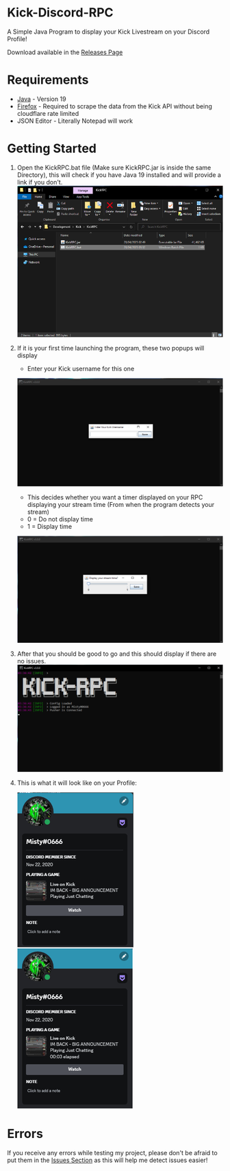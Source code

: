 # Kick-Discord-RPC
A Simple Java Program to display your Kick Livestream on your Discord Profile!

Download available in the [Releases Page](https://github.com/MistyKnives/Kick-Discord-RPC/releases/tag/3.0.1)
# Requirements
 * [Java](https://www.oracle.com/java/technologies/javase/jdk19-archive-downloads.html) - Version 19
 * [Firefox](https://www.mozilla.org/en-GB/firefox/new/) - Required to scrape the data from the Kick API without being cloudflare rate limited
 * JSON Editor - Literally Notepad will work
# Getting Started
1. Open the KickRPC.bat file (Make sure KickRPC.jar is inside the same Directory), this will check if you have Java 19 installed and will provide a link if you don't.
   <img src="https://raw.githubusercontent.com/MistyKnives/Kick-Discord-RPC/main/images/run.png"></img>
2. If it is your first time launching the program, these two popups will display
   * Enter your Kick username for this one
   
   <img src="https://raw.githubusercontent.com/MistyKnives/Kick-Discord-RPC/main/images/first_launch_username.png"></img>
   * This decides whether you want a timer displayed on your RPC displaying your stream time (From when the program detects your stream)
   * 0 = Do not display time
   * 1 = Display time
   
   <img src="https://raw.githubusercontent.com/MistyKnives/Kick-Discord-RPC/main/images/first_launch_display_stream_time.png"></img>
3. After that you should be good to go and this should display if there are no issues.
   <img src="https://raw.githubusercontent.com/MistyKnives/Kick-Discord-RPC/main/images/loaded.png"></img>
4. This is what it will look like on your Profile:

   <img src="https://raw.githubusercontent.com/MistyKnives/Kick-Discord-RPC/main/images/profile_without_time.png"></img>
   <img src="https://raw.githubusercontent.com/MistyKnives/Kick-Discord-RPC/main/images/profile_with_time.png"></img>
# Errors
If you receive any errors while testing my project, please don't be afraid to put them in the [Issues Section](https://github.com/MistyKnives/Kick-Discord-RPC/issues) as this will help me detect issues easier!
